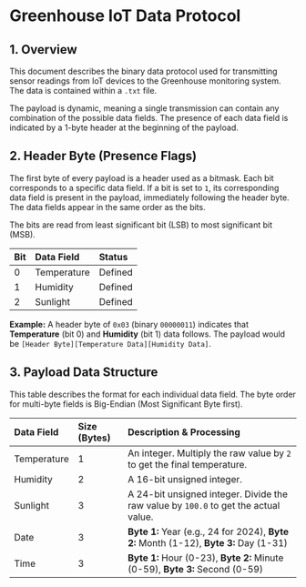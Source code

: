 # Greenhouse IoT Data Protocol

## 1. Overview

This document describes the binary data protocol used for transmitting sensor readings from IoT devices to the Greenhouse monitoring system. The data is contained within a `.txt` file.

The payload is dynamic, meaning a single transmission can contain any combination of the possible data fields. The presence of each data field is indicated by a 1-byte header at the beginning of the payload.

## 2. Header Byte (Presence Flags)

The first byte of every payload is a header used as a bitmask. Each bit corresponds to a specific data field. If a bit is set to `1`, its corresponding data field is present in the payload, immediately following the header byte. The data fields appear in the same order as the bits.

The bits are read from least significant bit (LSB) to most significant bit (MSB).

| Bit | Data Field | Status      |
|:----|:-----------|:------------|
| 0   | Temperature| Defined     |
| 1   | Humidity   | Defined     |
| 2   | Sunlight   | Defined     |

**Example:** A header byte of `0x03` (binary `00000011`) indicates that **Temperature** (bit 0) and **Humidity** (bit 1) data follows. The payload would be `[Header Byte][Temperature Data][Humidity Data]`.

## 3. Payload Data Structure

This table describes the format for each individual data field. The byte order for multi-byte fields is Big-Endian (Most Significant Byte first).

| Data Field  | Size (Bytes) | Description & Processing                                                                         |
|:------------|:-------------|:-------------------------------------------------------------------------------------------------|
| Temperature | 1            | An integer. Multiply the raw value by `2` to get the final temperature.                            |
| Humidity    | 2            | A 16-bit unsigned integer.                                                                       |
| Sunlight    | 3            | A 24-bit unsigned integer. Divide the raw value by `100.0` to get the actual value.                |
| Date        | 3            | **Byte 1:** Year (e.g., 24 for 2024), **Byte 2:** Month (1-12), **Byte 3:** Day (1-31)               |
| Time        | 3            | **Byte 1:** Hour (0-23), **Byte 2:** Minute (0-59), **Byte 3:** Second (0-59)                      |